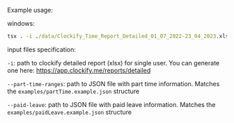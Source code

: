 Example usage:


windows:
```cmd
tsx . -i ./data/Clockify_Time_Report_Detailed_01_07_2022-23_04_2023.xlsx  --part-time-ranges ./data/partTime.json --paid-leave ./data/paidLeave.json
```


input files specification:

`-i`: path to clockify detailed report (xlsx) for single user. You can generate one here: https://app.clockify.me/reports/detailed

`--part-time-ranges`: path to JSON file with part time information. Matches the `examples/partTime.example.json` structure

`--paid-leave`: path to JSON file with paid leave information. Matches the `examples/paidLeave.example.json` structure
